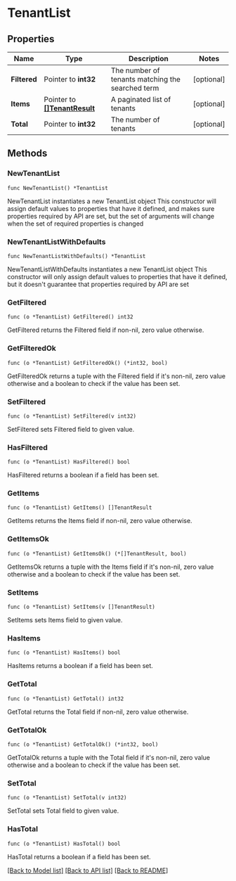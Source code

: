 # TenantList

## Properties

Name | Type | Description | Notes
------------ | ------------- | ------------- | -------------
**Filtered** | Pointer to **int32** | The number of tenants matching the searched term | [optional]
**Items** | Pointer to [**[]TenantResult**](TenantResult.md) | A paginated list of tenants | [optional]
**Total** | Pointer to **int32** | The number of tenants | [optional]

## Methods

### NewTenantList

`func NewTenantList() *TenantList`

NewTenantList instantiates a new TenantList object
This constructor will assign default values to properties that have it defined,
and makes sure properties required by API are set, but the set of arguments
will change when the set of required properties is changed

### NewTenantListWithDefaults

`func NewTenantListWithDefaults() *TenantList`

NewTenantListWithDefaults instantiates a new TenantList object
This constructor will only assign default values to properties that have it defined,
but it doesn't guarantee that properties required by API are set

### GetFiltered

`func (o *TenantList) GetFiltered() int32`

GetFiltered returns the Filtered field if non-nil, zero value otherwise.

### GetFilteredOk

`func (o *TenantList) GetFilteredOk() (*int32, bool)`

GetFilteredOk returns a tuple with the Filtered field if it's non-nil, zero value otherwise
and a boolean to check if the value has been set.

### SetFiltered

`func (o *TenantList) SetFiltered(v int32)`

SetFiltered sets Filtered field to given value.

### HasFiltered

`func (o *TenantList) HasFiltered() bool`

HasFiltered returns a boolean if a field has been set.

### GetItems

`func (o *TenantList) GetItems() []TenantResult`

GetItems returns the Items field if non-nil, zero value otherwise.

### GetItemsOk

`func (o *TenantList) GetItemsOk() (*[]TenantResult, bool)`

GetItemsOk returns a tuple with the Items field if it's non-nil, zero value otherwise
and a boolean to check if the value has been set.

### SetItems

`func (o *TenantList) SetItems(v []TenantResult)`

SetItems sets Items field to given value.

### HasItems

`func (o *TenantList) HasItems() bool`

HasItems returns a boolean if a field has been set.

### GetTotal

`func (o *TenantList) GetTotal() int32`

GetTotal returns the Total field if non-nil, zero value otherwise.

### GetTotalOk

`func (o *TenantList) GetTotalOk() (*int32, bool)`

GetTotalOk returns a tuple with the Total field if it's non-nil, zero value otherwise
and a boolean to check if the value has been set.

### SetTotal

`func (o *TenantList) SetTotal(v int32)`

SetTotal sets Total field to given value.

### HasTotal

`func (o *TenantList) HasTotal() bool`

HasTotal returns a boolean if a field has been set.

[[Back to Model list]](../README.md#documentation-for-models) [[Back to API list]](../README.md#documentation-for-api-endpoints) [[Back to README]](../README.md)
